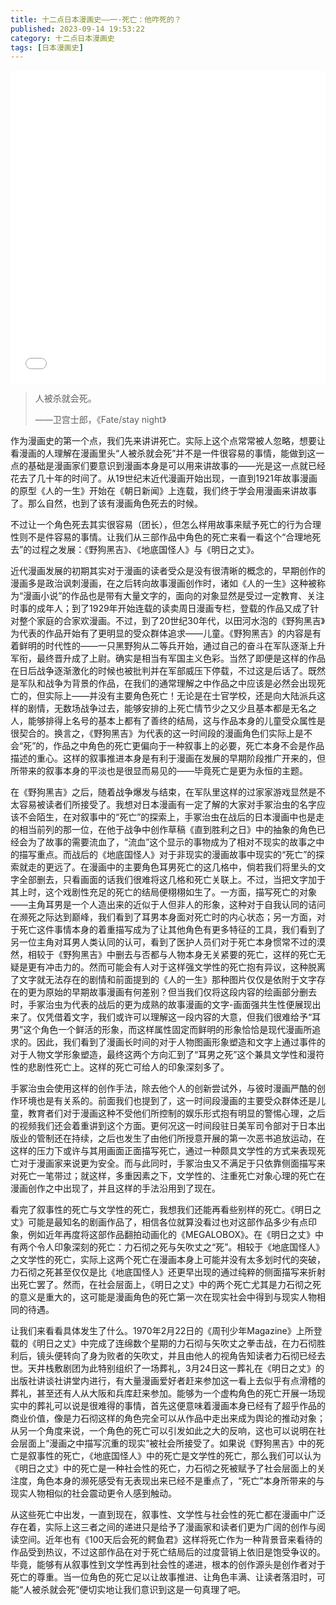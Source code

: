 ```yaml
---
title: 十二点日本漫画史——一·死亡：他咋死的？
published: 2023-09-14 19:53:22
category: 十二点日本漫画史
tags: [日本漫画史]
---
```


<iframe src="//player.bilibili.com/player.html?aid=481577233&bvid=BV12T411D7cq&cid=1000305227&p=1&autoplay=0" width="100%" height="500" scrolling="no" border="0" frameborder="no" framespacing="0" allowfullscreen="true"> </iframe>

> 人被杀就会死。
> 
> ——卫宫士郎，《Fate/stay night》

作为漫画史的第一个点，我们先来讲讲死亡。实际上这个点常常被人忽略，想要让看漫画的人理解在漫画里头“人被杀就会死”并不是一件很容易的事情，能做到这一点的基础是漫画家们要意识到漫画本身是可以用来讲故事的——光是这一点就已经花去了几十年的时间了。从19世纪末近代漫画开始出现，一直到1921年故事漫画的原型《人的一生》开始在《朝日新闻》上连载，我们终于学会用漫画来讲故事了。那么自然，也到了该有漫画角色死去的时候。

不过让一个角色死去其实很容易（团长），但怎么样用故事来赋予死亡的行为合理性则不是件容易的事情。让我们从三部作品中角色的死亡来看一看这个“合理地死去”的过程之发展：《野狗黑吉》、《地底国怪人》与《明日之丈》。

近代漫画发展的初期其实对于漫画的读者受众是没有很清晰的概念的，早期创作的漫画多是政治讽刺漫画，在之后转向故事漫画创作时，诸如《人的一生》这种被称为“漫画小说”的作品也是带有大量文字的，面向的对象显然是受过一定教育、关注时事的成年人；到了1929年开始连载的读卖周日漫画专栏，登载的作品又成了针对整个家庭的合家欢漫画。不过，到了20世纪30年代，以田河水泡的《野狗黑吉》为代表的作品开始有了更明显的受众群体追求——儿童。《野狗黑吉》的内容是有着鲜明的时代性的——一只黑野狗从二等兵开始，通过自己的奋斗在军队逐渐上升军衔，最终晋升成了上尉。确实是相当有军国主义色彩。当然了即便是这样的作品在日后战争逐渐激化的时候也被批判并在军部威压下停载，不过这是后话了。既然是军队和战争为背景的作品，在我们的通常理解之中作品之中应该是必然会出现死亡的，但实际上——并没有主要角色死亡！无论是在士官学校，还是向大陆派兵这样的剧情，无数场战争过去，能够安排的上死亡情节少之又少且基本都是无名之人，能够排得上名号的基本上都有了善终的结局，这与作品本身的儿童受众属性是很契合的。换言之，《野狗黑吉》为代表的这一时间段的漫画角色们实际上是不会“死”的，作品之中角色的死亡更偏向于一种叙事上的必要，死亡本身不会是作品描述的重心。这样的叙事推进本身是有利于漫画在发展的早期阶段推广开来的，但所带来的叙事本身的平淡也是很显而易见的——毕竟死亡是更为永恒的主题。

在《野狗黑吉》之后，随着战争爆发与结束，在军队里这样的过家家游戏显然是不太容易被读者们所接受了。我想对日本漫画有一定了解的大家对手冢治虫的名字应该不会陌生，在对叙事中的“死亡”的探索上，手冢治虫在战后的日本漫画中也是走的相当前列的那一位，在他于战争中创作草稿《直到胜利之日》中的抽象的角色已经会为了故事的需要流血了，“流血”这个显示的事物成为了相对不现实的故事之中的描写重点。而战后的《地底国怪人》对于非现实的漫画故事中现实的“死亡”的探索就走的更远了。在漫画中的主要角色耳男死亡的这几格中，倘若我们将里头的文字全部删去，只看画面的话我们很难将这几格和死亡关联上。不过，当把文字加于其上时，这个戏剧性充足的死亡的结局便栩栩如生了。一方面，描写死亡的对象——主角耳男是一个人造出来的近似于人但非人的形象，这种对于自我认同的诘问在濒死之际达到巅峰，我们看到了耳男本身面对死亡时的内心状态；另一方面，对于死亡这件事情本身的着重描写成为了让其他角色有更多特征的工具，我们看到了另一位主角对耳男人类认同的认可，看到了医护人员们对于死亡本身惯常不过的漠然，相较于《野狗黑吉》中删去与否都与人物本身无关紧要的死亡，这样的死亡无疑是更有冲击力的。然而可能会有人对于这样强文学性的死亡抱有异议，这种脱离了文字就无法存在的剧情和前面提到的《人的一生》那种图片仅仅是依附于文字存在的更为原始的早期故事漫画有何差别？但当我们仅将这段内容的绘画部分删去时，手冢治虫为代表的战后的更为成熟的故事漫画的文字-画面强共生性便展现出来了。仅凭借着文字，我们或许可以理解这一段内容的大意，但我们很难给予“耳男”这个角色一个鲜活的形象，而这样属性固定而鲜明的形象恰恰是现代漫画所追求的。因此，我们看到了漫画长时间的对于人物图画形象塑造和文字上通过事件的对于人物文学形象塑造，最终这两个方向汇到了“耳男之死”这个兼具文学性和漫符性的悲剧性死亡上。这样的死亡可给人的印象深刻多了。

手冢治虫会使用这样的创作手法，除去他个人的创新尝试外，与彼时漫画严酷的创作环境也是有关系的。前面我们也提到了，这一时间段漫画的主要受众群体还是儿童，教育者们对于漫画这种不受他们所控制的娱乐形式抱有明显的警惕心理，之后的视频我们还会着重讲到这个方面。更何况这一时间段驻日美军司令部对于日本出版业的管制还在持续，之后也发生了由他们所授意开展的第一次恶书追放运动，在这样的压力下或许与其用画面正面描写死亡，通过一种颇具文学性的方式来表现死亡对于漫画家来说更为安全。而与此同时，手冢治虫又不满足于只依靠侧面描写来对死亡一笔带过；就这样，多重因素之下，文学性的、注重死亡对象心理的死亡在漫画创作之中出现了，并且这样的手法沿用到了现在。

看完了叙事性的死亡与文学性的死亡，我想我们还能再看些别样的死亡。《明日之丈》可能是最知名的剧画作品了，相信各位就算没看过也对这部作品多少有点印象，例如近年再度将这部作品翻拍动画化的《MEGALOBOX》。在《明日之丈》中有两个令人印象深刻的死亡：力石彻之死与矢吹丈之“死”。相较于《地底国怪人》之文学性的死亡，实际上这两个死亡在漫画本身上可能并没有太多划时代的突破，力石彻之死甚至仅仅是比《地底国怪人》还更早出现的通过纯粹的侧面描写来折射出死亡罢了。然而，在社会层面上，《明日之丈》中的两个死亡尤其是力石彻之死的意义是重大的，这可能是漫画角色的死亡第一次在现实社会中得到与现实人物相同的待遇。

让我们来看看具体发生了什么。1970年2月22日的《周刊少年Magazine》上所登载的《明日之丈》中完成了连绵数个星期的力石彻与矢吹丈之拳击战，在力石彻胜利后，镜头便转向了身为败者的矢吹丈，并且由他人的视角告知读者力石彻已经去世。天井栈敷剧团为此特别组织了一场葬礼，3月24日这一葬礼在《明日之丈》的出版社讲谈社讲堂内进行，有大量漫画爱好者赶来参加这一看上去似乎有点滑稽的葬礼，甚至还有人从大阪和兵库赶来参加。能够为一个虚构角色的死亡开展一场现实中的葬礼可以说是很难得的事情，首先这便意味着漫画本身已经有了超乎作品的商业价值，像是力石彻这样的角色完全可以从作品中走出来成为舆论的推动对象；从另一个角度来说，一个角色的死亡可以引发如此之大的反响，这也可以说明在社会层面上“漫画之中描写沉重的现实”被社会所接受了。如果说《野狗黑吉》中的死亡是叙事性的死亡，《地底国怪人》中的死亡是文学性的死亡，那么我们可以认为《明日之丈》中的死亡是一种社会性的死亡，力石彻之死被赋予了社会层面上的关注度，角色本身的濒死感受有无表现出来已经不是重点了，“死亡”本身所带来的与现实人物相似的社会震动更令人感到触动。

从这些死亡中出发，一直到现在，叙事性、文学性与社会性的死亡都在漫画中广泛存在着，实际上这三者之间的递进只是给予了漫画家和读者们更为广阔的创作与阅读空间。近年也有《100天后会死的鳄鱼君》这样将死亡作为一种背景音来看待的作品受到热议，不过这部作品在对于死亡结局后的过度营销上依旧是饱受争议的。毕竟，能够有从叙事性到文学性再到社会性的递进，根本的创作源头是创作者对于死亡的尊重。当一位角色的死亡足以让故事推进、让角色丰满、让读者落泪时，可能“人被杀就会死”便切实地让我们意识到这是一句真理了吧。
